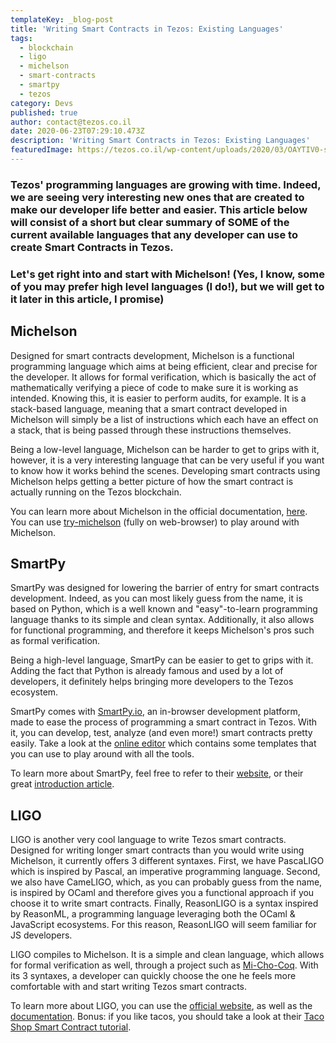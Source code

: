 ```yaml
---
templateKey: _blog-post
title: 'Writing Smart Contracts in Tezos: Existing Languages'
tags:
  - blockchain
  - ligo
  - michelson
  - smart-contracts
  - smartpy
  - tezos
category: Devs
published: true
author: contact@tezos.co.il
date: 2020-06-23T07:29:10.473Z
description: 'Writing Smart Contracts in Tezos: Existing Languages'
featuredImage: https://tezos.co.il/wp-content/uploads/2020/03/OAYTIV0-scaled.jpg
---
```


<h3>Tezos' programming languages are growing with time. Indeed, we are seeing very interesting new ones that are created to make our developer life better and easier. This article below will consist of a short but clear summary of SOME of the current available languages that any developer can use to create Smart Contracts in Tezos.</h3>
<h3>Let's get right into and start with Michelson! (Yes, I know, some of you may prefer high level languages (I do!), but we will get to it later in this article, I promise)</h3>
<h2>Michelson</h2>
Designed for smart contracts development, Michelson is a functional programming language which aims at being efficient, clear and precise for the developer. It allows for formal verification, which is basically the act of mathematically verifying a piece of code to make sure it is working as intended. Knowing this, it is easier to perform audits, for example.
It is a stack-based language, meaning that a smart contract developed in Michelson will simply be a list of instructions which each have an effect on a stack, that is being passed through these instructions themselves.

Being a low-level language, Michelson can be harder to get to grips with it, however, it is a very interesting language that can be very useful if you want to know how it works behind the scenes. Developing smart contracts using Michelson helps getting a better picture of how the smart contract is actually running on the Tezos blockchain.

You can learn more about Michelson in the official documentation, <a href="https://tezos.gitlab.io/whitedoc/michelson.html">here</a>. You can use <a href="https://try-michelson.com/">try-michelson</a> (fully on web-browser) to play around with Michelson.

<h2>SmartPy</h2>
SmartPy was designed for lowering the barrier of entry for smart contracts development. Indeed, as you can most likely guess from the name, it is based on Python, which is a well known and "easy"-to-learn programming language thanks to its simple and clean syntax. Additionally, it also allows for functional programming, and therefore it keeps Michelson's pros such as formal verification.

Being a high-level language, SmartPy can be easier to get to grips with it. Adding the fact that Python is already famous and used by a lot of developers, it definitely helps bringing more developers to the Tezos ecosystem.

SmartPy comes with <a href="http://smartpy.io/">SmartPy.io</a>, an in-browser development platform, made to ease the process of programming a smart contract in Tezos. With it, you can develop, test, analyze (and even more!) smart contracts pretty easily. Take a look at the <a href="http://smartpy.io/demo/">online editor</a> which contains some templates that you can use to play around with all the tools.

To learn more about SmartPy, feel free to refer to their <a href="http://smartpy.io/">website</a>, or their great <a href="https://medium.com/@SmartPy_io/introducing-smartpy-and-smartpy-io-d4013bee7d4e">introduction article</a>.

<h2>LIGO</h2>
LIGO is another very cool language to write Tezos smart contracts. Designed for writing longer smart contracts than you would write using Michelson, it currently offers 3 different syntaxes. First, we have PascaLIGO which is inspired by Pascal, an imperative programming language. Second, we also have CameLIGO, which, as you can probably guess from the name, is inspired by OCaml and therefore gives you a functional approach if you choose it to write smart contracts. Finally, ReasonLIGO is a syntax inspired by ReasonML, a programming language leveraging both the OCaml &amp; JavaScript ecosystems. For this reason, ReasonLIGO will seem familiar for JS developers.

LIGO compiles to Michelson. It is a simple and clean language, which allows for formal verification as well, through a project such as <a href="https://gitlab.com/nomadic-labs/mi-cho-coq/">Mi-Cho-Coq</a>. With its 3 syntaxes, a developer can quickly choose the one he feels more comfortable with and start writing Tezos smart contracts.

To learn more about LIGO, you can use the <a href="https://ligolang.org/">official website</a>, as well as the <a href="https://ligolang.org/docs/intro/introduction">documentation</a>. Bonus: if you like tacos, you should take a look at their <a href="https://ligolang.org/docs/tutorials/get-started/tezos-taco-shop-smart-contract">Taco Shop Smart Contract tutorial</a>.
